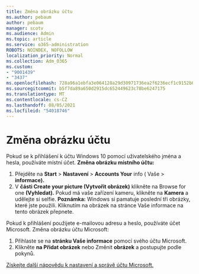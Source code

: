 ```yaml
---
title: Změna obrázku účtu
ms.author: pebaum
author: pebaum
manager: scotv
ms.audience: Admin
ms.topic: article
ms.service: o365-administration
ROBOTS: NOINDEX, NOFOLLOW
localization_priority: Normal
ms.collection: Adm_O365
ms.custom:
- "9001439"
- "3437"
ms.openlocfilehash: 728a96a1ebfa3e064128a29d30971736ea2f6236ecf1c9152b0a542efdc032e2
ms.sourcegitcommit: b5f7da89a650d2915dc652449623c78be6247175
ms.translationtype: MT
ms.contentlocale: cs-CZ
ms.lasthandoff: 08/05/2021
ms.locfileid: "54018746"
---
```

# <a name="change-account-picture"></a>Změna obrázku účtu

Pokud se k přihlášení k účtu Windows 10 pomocí uživatelského jména a hesla, používáte místní účet. **Změna obrázku místního účtu:**

1. Přejděte na **Start**  >  **Nastavení**  >  **Accounts Your** info ( Vaše  >  **informace).**
2. V **části Create your picture (Vytvořit obrázek)** klikněte na Browse for one **(Vyhledat).** Pokud má vaše zařízení kameru, klikněte na **Kamera** a udělejte si selfie. 
    **Poznámka:** Windows si pamatuje poslední tři obrázky, které jste použili. Kliknutím na obrázek na stránce Vaše informace na tento obrázek přepnete.

Pokud k přihlášení použijete e-mailovou adresu a heslo, používáte účet Microsoft. Změna obrázku účtu Microsoft:

1. Přihlaste se na **stránku Vaše informace** pomocí svého účtu Microsoft.
2. Klikněte **na Přidat obrázek** nebo Změnit **obrázek** a postupujte podle pokynů.

[Získejte další nápovědu k nastavení a správě účtu Microsoft.](https://support.microsoft.com/products/microsoft-account?category=manage-account)
